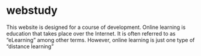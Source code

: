 # webstudy
This website is designed for a course of development. Online learning is education that takes place over the Internet. It is often referred to as “eLearning” among other terms. However, online learning is just one type of “distance learning”
